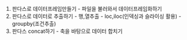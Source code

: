 
1. 판다스로 데이터프레임만들기
		- 파일을 불러와서 데이터프레임화하기
2. 판다스로 데이터로 추출하기
		- 행,열추출
		- loc,iloc(인덱싱과 슬라이싱 활용)
		- groupby(조건추출)
3. 판다스 concat하기
		- 축을 바탕으로 데이터 합치기 